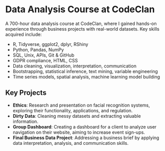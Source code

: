 # Data Analysis Course at CodeClan

A 700-hour data analysis course at CodeClan, where I gained hands-on experience through business projects with real-world datasets. Key skills acquired include:

- R, Tidyverse, ggplot2, dplyr, RShiny
- Python, Pandas, NumPy
- SQL, Unix, APIs, Git & GitHub
- GDPR compliance, HTML, CSS
- Data cleaning, visualization, interpretation, communication
- Bootstrapping, statistical inference, text mining, variable engineering
- Time series models, spatial analysis, machine learning model building

## Key Projects

- **Ethics**: Research and presentation on facial recognition systems, exploring their functionality, applications, and regulation.
- **Dirty Data**: Cleaning messy datasets and extracting valuable information.
- **Group Dashboard**: Creating a dashboard for a client to analyze user navigation on their website, aiming to increase event sign-ups.
- **Final Business Data Project**: Addressing a business brief by applying data interpretation, analysis, and communication skills.
